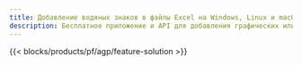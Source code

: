 ```yaml
---
title: Добавление водяных знаков в файлы Excel на Windows, Linux и macOS
description: Бесплатное приложение и API для добавления графических или текстовых водяных знаков в файлы XLS, XLSX и ODS
---
```

{{< blocks/products/pf/agp/feature-solution >}} 

